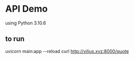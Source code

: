 # API Demo

using Python 3.10.6

## to run
uvicorn main:app --reload
curl http://vilius.xyz:8000/quote
